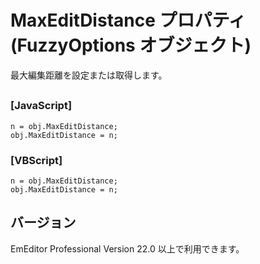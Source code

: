 # MaxEditDistance プロパティ (FuzzyOptions オブジェクト)

最大編集距離を設定または取得します。

## 

### \[JavaScript\]

```
n = obj.MaxEditDistance;
obj.MaxEditDistance = n;
```

### \[VBScript\]

```
n = obj.MaxEditDistance;
obj.MaxEditDistance = n;
```

## バージョン

EmEditor Professional Version 22.0 以上で利用できます。
